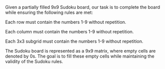 Given a partially filled 9x9 Sudoku board, our task is to complete the board while ensuring the following rules are met:

Each row must contain the numbers 1-9 without repetition.

Each column must contain the numbers 1-9 without repetition.

Each 3x3 subgrid must contain the numbers 1-9 without repetition.

The Sudoku board is represented as a 9x9 matrix, where empty cells are denoted by 0s. The goal is to fill these empty cells while maintaining the validity of the Sudoku rules.
